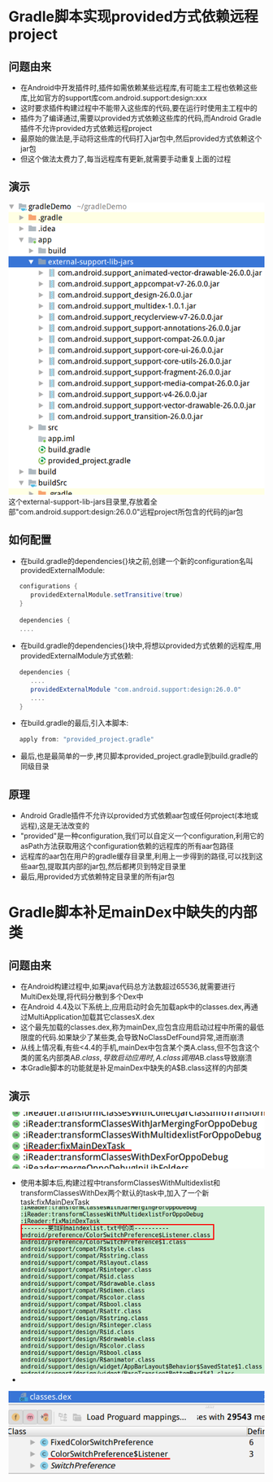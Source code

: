 # Gradle脚本实现provided方式依赖远程project
## 问题由来
- 在Android中开发插件时,插件如需依赖某些远程库,有可能主工程也依赖这些库,比如官方的support库com.android.support:design:xxx
- 这时要求插件构建过程中不能带入这些库的代码,要在运行时使用主工程中的
- 插件为了编译通过,需要以provided方式依赖这些库的代码,而Android Gradle插件不允许provided方式依赖远程project
- 最原始的做法是,手动将这些库的代码打入jar包中,然后provided方式依赖这个jar包
- 但这个做法太费力了,每当远程库有更新,就需要手动重复上面的过程
## 演示
![](./1.png)  
这个external-support-lib-jars目录里,存放着全部"com.android.support:design:26.0.0"远程project所包含的代码的jar包
## 如何配置
- 在build.gradle的dependencies{}块之前,创建一个新的configuration名叫providedExternalModule:
```groovy
   configurations {
      providedExternalModule.setTransitive(true)
   }
   
   dependencies {
   ....
```  
- 在build.gradle的dependencies{}块中,将想以provided方式依赖的远程库,用providedExternalModule方式依赖:
```groovy
   dependencies {
      ....
      providedExternalModule "com.android.support:design:26.0.0"
      ....
   }
```
- 在build.gradle的最后,引入本脚本:
```groovy
   apply from: "provided_project.gradle"
```
- 最后,也是最简单的一步,拷贝脚本provided_project.gradle到build.gradle的同级目录

## 原理
- Android Gradle插件不允许以provided方式依赖aar包或任何project(本地或远程),这是无法改变的
- "provided"是一种configuration,我们可以自定义一个configuration,利用它的asPath方法获取用这个configuration依赖的远程库的所有aar包路径
- 远程库的aar包在用户的gradle缓存目录里,利用上一步得到的路径,可以找到这些aar包,提取其内部的jar包,然后都拷贝到特定目录里
- 最后,用provided方式依赖特定目录里的所有jar包

# Gradle脚本补足mainDex中缺失的内部类
## 问题由来
- 在Android构建过程中,如果java代码总方法数超过65536,就需要进行MultiDex处理,将代码分散到多个Dex中
- 在Android 4.4及以下系统上,应用启动时会先加载apk中的classes.dex,再通过MultiApplication加载其它classesX.dex
- 这个最先加载的classes.dex,称为mainDex,应包含应用启动过程中所需的最低限度的代码.如果缺少了某些类,会导致NoClassDefFound异常,进而崩溃
- 从线上情况看,有些<4.4的手机,mainDex中包含某个类A.class,但不包含这个类的匿名内部类A$B.class,导致启动应用时,A.class调用A$B.class导致崩溃
- 本Gradle脚本的功能就是补足mainDex中缺失的A$B.class这样的内部类
## 演示
![](./2.png) 
- 使用本脚本后,构建过程中transformClassesWithMultidexlist和transformClassesWithDex两个默认的task中,加入了一个新task:fixMainDexTask
![](./3.png)
- 
![](./4.png)
